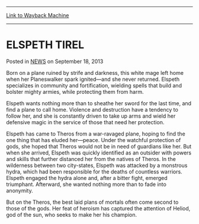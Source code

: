 
---
[Link to Wayback Machine](https://web.archive.org/web/20220518194013/https://magic.wizards.com/en/articles/archive/elspeth-tirel-2013-09-18)

[_metadata_:description]:- "White knight of community and fortification, Elspeth left her embattled homeland in search of a new place to call home."
[_metadata_:generator]:- "Drupal 7 (http://drupal.org)"
[_metadata_:node]:- "46515"
[_metadata_:publish_date]:- "2013-09-18"
[_metadata_:source]:- "div-main-content"
[_metadata_:title]:- "ELSPETH TIREL"
[_metadata_:wayback_capture_timestamp]:- "2022-05-18 19:40:13"
[_metadata_:wayback_raw_url]:- "https://web.archive.org/web/20220518194013id_/https://magic.wizards.com/en/articles/archive/elspeth-tirel-2013-09-18"
[_metadata_:wayback_url]:- "https://magic.wizards.com/en/articles/archive/elspeth-tirel-2013-09-18"
---


ELSPETH TIREL
=============



 Posted in [NEWS](/en/articles)
 on September 18, 2013 










Born on a plane ruined by strife and darkness, this white mage left home when her Planeswalker spark ignited—and she never returned. Elspeth specializes in community and fortification, wielding spells that build and bolster mighty armies, while protecting them from harm.


Elspeth wants nothing more than to sheathe her sword for the last time, and find a plane to call home. Violence and destruction have a tendency to follow her, and she is constantly driven to take up arms and wield her defensive magic in the service of those that need her protection.


Elspeth has came to Theros from a war-ravaged plane, hoping to find the one thing that has eluded her—peace. Under the watchful protection of gods, she hoped that Theros would not be in need of guardians like her. But when she arrived, Elspeth was quickly identified as an outsider with powers and skills that further distanced her from the natives of Theros. In the wilderness between two city-states, Elspeth was attacked by a monstrous hydra, which had been responsible for the deaths of countless warriors. Elspeth engaged the hydra alone and, after a bitter fight, emerged triumphant. Afterward, she wanted nothing more than to fade into anonymity.


But on the Theros, the best laid plans of mortals often come second to those of the gods. Her feat of heroism has captured the attention of Heliod, god of the sun, who seeks to make her his champion.







